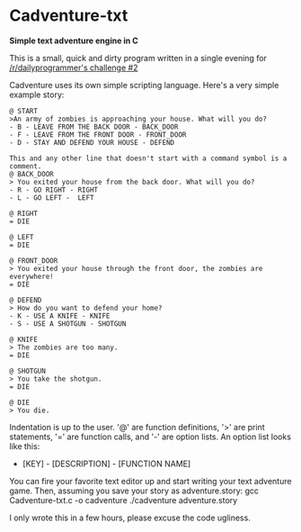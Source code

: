 # Cadventure-txt
**Simple text adventure engine in C**

This is a small, quick and dirty program written in a single evening for [/r/dailyprogrammer's challenge #2](http://www.reddit.com/r/dailyprogrammer/comments/pjbuj/intermediate_challenge_2/)

Cadventure uses its own simple scripting language. Here's a very simple example story:

    @ START
    >An army of zombies is approaching your house. What will you do?
    - B - LEAVE FROM THE BACK DOOR - BACK_DOOR
    - F - LEAVE FROM THE FRONT DOOR - FRONT_DOOR
    - D - STAY AND DEFEND YOUR HOUSE - DEFEND

    This and any other line that doesn't start with a command symbol is a comment.
    @ BACK_DOOR
    > You exited your house from the back door. What will you do?
    - R - GO RIGHT - RIGHT
    - L - GO LEFT -  LEFT

    @ RIGHT
    = DIE

    @ LEFT
    = DIE

    @ FRONT_DOOR
    > You exited your house through the front door, the zombies are everywhere!
    = DIE

    @ DEFEND
    > How do you want to defend your home?
    - K - USE A KNIFE - KNIFE
    - S - USE A SHOTGUN - SHOTGUN

    @ KNIFE
    > The zombies are too many.
    = DIE

    @ SHOTGUN
    > You take the shotgun.
    = DIE

    @ DIE
    > You die.

Indentation is up to the user. '@' are function definitions, '>' are print statements, '=' are function calls, and '-' are option lists. An option list looks like this:
- [KEY] - [DESCRIPTION] - [FUNCTION NAME]

You can fire your favorite text editor up and start writing your text adventure game. Then, assuming you save your story as adventure.story:
    gcc Cadventure-txt.c -o cadventure
    ./cadventure adventure.story

I only wrote this in a few hours, please excuse the code ugliness.
